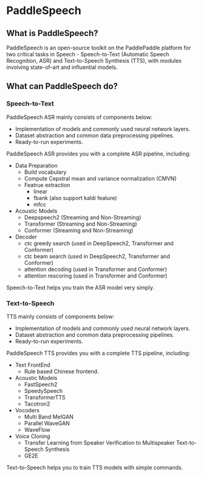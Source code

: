 # PaddleSpeech

## What is PaddleSpeech?
PaddleSpeech is an open-source toolkit on the PaddlePaddle platform for two critical tasks in Speech -  Speech-to-Text (Automatic Speech Recognition, ASR) and Text-to-Speech Synthesis (TTS), with modules involving state-of-art and influential models.

## What can PaddleSpeech do?

### Speech-to-Text
PaddleSpeech ASR mainly consists of components below:
- Implementation of models and commonly used neural network layers.
- Dataset abstraction and common data preprocessing pipelines.
- Ready-to-run experiments.

PaddleSpeech ASR provides you with a complete ASR pipeline, including:
- Data Preparation
    - Build vocabulary
    - Compute Cepstral mean and variance normalization (CMVN)
    - Featrue extraction
        - linear
        - fbank (also support kaldi feature)
        - mfcc
- Acoustic Models
    - Deepspeech2 (Streaming and Non-Streaming)
    - Transformer (Streaming and Non-Streaming)
    - Conformer (Streaming and Non-Streaming)
- Decoder
    - ctc greedy search (used in DeepSpeech2, Transformer and Conformer)
    - ctc beam search (used in DeepSpeech2, Transformer and Conformer)
    - attention decoding (used in Transformer and Conformer)
    - attention rescoring (used in Transformer and Conformer)

Speech-to-Text helps you train the ASR model very simply.

### Text-to-Speech
TTS mainly consists of components below:
- Implementation of models and commonly used neural network layers.
- Dataset abstraction and common data preprocessing pipelines.
- Ready-to-run experiments.

PaddleSpeech TTS provides you with a complete TTS pipeline, including:
- Text FrontEnd
    - Rule based Chinese frontend.
- Acoustic Models
    - FastSpeech2
    - SpeedySpeech
    - TransformerTTS
    - Tacotron2
- Vocoders
    - Multi Band MelGAN
    - Parallel WaveGAN
    - WaveFlow
- Voice Cloning
    - Transfer Learning from Speaker Verification to Multispeaker Text-to-Speech Synthesis
    - GE2E

Text-to-Speech helps you to train TTS models with simple commands.
